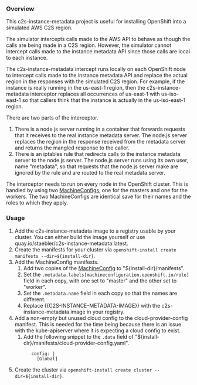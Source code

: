 ### Overview

This c2s-instance-metadata project is useful for installing OpenShift into a simulated AWS C2S region.

The simulator intercepts calls made to the AWS API to behave as though the
calls are being made in a C2S region. However, the simulator cannot intercept
calls made to the instance metadata API since those calls are local to each instance.

The c2s-instance-metadata intercept runs locally on each OpenShift node to intercept calls made to the
instance metadata API and replace the actual region in the responses with the simulated C2S region.
For example, if the instance is really running in the us-east-1 region, then the c2s-instance-metadata
interceptor replaces all occurrences of us-east-1 with us-iso-east-1 so that callers think that the
instance is actually in the us-iso-east-1 region.

There are two parts of the interceptor.
1. There is a node.js server running in a container that forwards requests that it receives to the
real instance metadata server. The node.js server replaces the region in the response received from the
metadata server and returns the mangled response to the caller.
2. There is an iptables rule that redirects calls to the instance metadata server to the node.js server.
The node.js server runs using its own user, name "metadata", so that requests that the node.js server make
are ignored by the rule and are routed to the real metadata server.

The interceptor needs to run on every node in the OpenShift cluster. This is handled by using two
[MachineConfigs](config/c2s-instance-metadata-machineconfig.yaml), one for the masters and one for the
workers. The two MachineConfigs are identical save for their names and the roles to which they apply.

### Usage
1. Add the c2s-instance-metadata image to a registry usable by your cluster. You can either build the image
yourself or use quay.io/staebler/c2s-instance-metadata:latest.
1. Create the manifests for your cluster via `openshift-install create manifests --dir=${install-dir}`.
1. Add the MachineConfig manifests.
    1. Add two copies of the [MachineConfig](config/c2s-instance-metadata-machineconfig.yaml) to "${install-dir}/manifests".
    1. Set the `.metadata.labels[machineconfiguration.openshift.io/role]` field in each copy, with one set to "master" and
the other set to "worker".
    1. Set the `.metadata.name` field in each copy so that the names are different.
    1. Replace {{C2S-INSTANCE-METADATA-IMAGE}} with the c2s-instance-metadata image in your registry.
1. Add a non-empty but unused cloud config to the cloud-provider-config manifest. This is needed for the time being
because there is an issue with the kube-apiserver where it is expecting a cloud config to exist.
    1. Add the following snippet to the `.data` field of "${install-dir}/manifests/cloud-provider-config.yaml".
        ```
           config: |
             [Global]
        ```
1. Create the cluster via `openshift-install create cluster --dir=${install-dir}`.